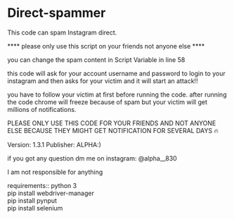 # Direct-spammer
This code can spam Instagram direct. 

**** please only use this script on your friends not anyone else ****

you can change the spam content in Script Variable in line 58


this code will ask for your account username and password to login to your instagram and then asks for your victim and it will start an attack!!

you have to follow your victim at first before running the code. after running the code chrome will freeze because of spam but your victim will get millions of notifications.


PLEASE ONLY USE THIS CODE FOR YOUR FRIENDS AND NOT ANYONE ELSE BECAUSE THEY MIGHT GET NOTIFICATION FOR SEVERAL DAYS 🔥


Version: 1.3.1
Publisher: ALPHA:)

if you got any question dm me on instagram: @alpha__830


I am not responsible for anything


requirements::
python 3<br/>
pip install webdriver-manager<br/>
pip install pynput<br/>
pip install selenium<br/>
